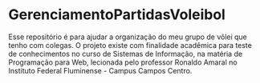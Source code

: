 # GerenciamentoPartidasVoleibol
Esse repositório é para ajudar a organização do meu grupo de vôlei que tenho com colegas. O projeto existe com finalidade acadêmica para teste de conhecimentos no curso de Sistemas de Informação, na matéria de Programação para Web, lecionada pelo professor Ronaldo Amaral no Instituto Federal Fluminense - Campus Campos Centro.
